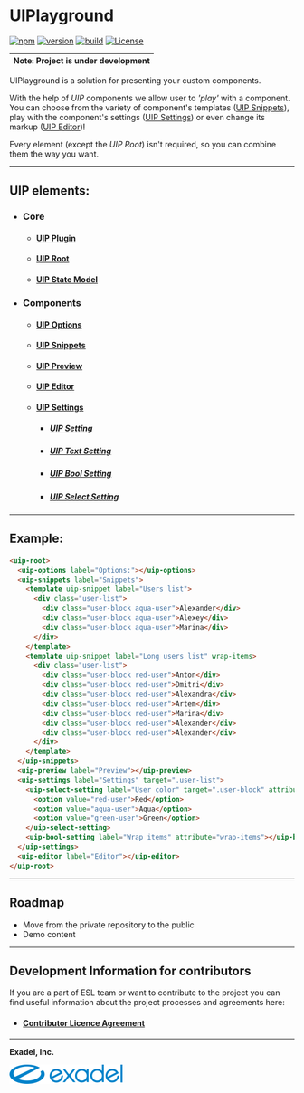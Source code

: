 # UIPlayground

[![npm](https://img.shields.io/npm/v/@exadel/ui-playground?style=for-the-badge)](https://www.npmjs.com/package/@exadel/ui-playground)
[![version](https://img.shields.io/github/package-json/v/exadel-inc/ui-playground?style=for-the-badge)](https://github.com/exadel-inc/ui-playground/releases/latest)
[![build](https://img.shields.io/github/workflow/status/exadel-inc/ui-playground/lint/main?style=for-the-badge)](https://github.com/exadel-inc/ui-playground/actions/workflows/lint.yml)
[![License](https://img.shields.io/badge/license-MIT-green.svg?style=for-the-badge)](./README.md)

| **Note: Project is under development** |
| --- |

UIPlayground is a solution for presenting your custom components.

With the help of *UIP* components we allow user to *'play'* with a component.
You can choose from the variety of component's templates ([UIP Snippets](./src/snippets/README.md)),
play with the component's settings ([UIP Settings](./src/settings/README.md))
or even change its markup ([UIP Editor](./src/editor/README.md))!

Every element (except the *UIP Root*) isn't required, so you can combine them the way you want.

---
## UIP elements:
- ### Core
  - #### [UIP Plugin](src/core/README.md#uip-plugin)
  - #### [UIP Root](src/core/README.md#uip-root)
  - #### [UIP State Model](src/core/README.md#uip-state-model)
- ### Components
  - #### [UIP Options](./src/options/README.md)
  - #### [UIP Snippets](./src/snippets/README.md)
  - #### [UIP Preview](./src/preview/README.md)
  - #### [UIP Editor](./src/editor/README.md)
  - #### [UIP Settings](./src/settings/README.md)
    - ##### [UIP Setting](./src/settings/setting/README.md)
    - ##### [UIP Text Setting](./src/settings/setting/text-setting/README.md)
    - ##### [UIP Bool Setting](./src/settings/setting/bool-setting/README.md)
    - ##### [UIP Select Setting](./src/settings/setting/select-setting/README.md)
---
## Example:
```html
<uip-root>
  <uip-options label="Options:"></uip-options>
  <uip-snippets label="Snippets">
    <template uip-snippet label="Users list">
      <div class="user-list">
        <div class="user-block aqua-user">Alexander</div>
        <div class="user-block aqua-user">Alexey</div>
        <div class="user-block aqua-user">Marina</div>
      </div>
    </template>
    <template uip-snippet label="Long users list" wrap-items>
      <div class="user-list">
        <div class="user-block red-user">Anton</div>
        <div class="user-block red-user">Dmitri</div>
        <div class="user-block red-user">Alexandra</div>
        <div class="user-block red-user">Artem</div>
        <div class="user-block red-user">Marina</div>
        <div class="user-block red-user">Alexander</div>
        <div class="user-block red-user">Alexander</div>
      </div>
    </template>
  </uip-snippets>
  <uip-preview label="Preview"></uip-preview>
  <uip-settings label="Settings" target=".user-list">
    <uip-select-setting label="User color" target=".user-block" attribute="class" mode="append">
      <option value="red-user">Red</option>
      <option value="aqua-user">Aqua</option>
      <option value="green-user">Green</option>
    </uip-select-setting>
    <uip-bool-setting label="Wrap items" attribute="wrap-items"></uip-bool-setting>
  </uip-settings>
  <uip-editor label="Editor"></uip-editor>
</uip-root>
```

---

## Roadmap

- Move from the private repository to the public
- Demo content

---

## Development Information for contributors

If you are a part of ESL team or want to contribute to the project
you can find useful information about the project processes and agreements here:


- #### [Contributor Licence Agreement](https://github.com/exadel-inc/ui-playground/blob/HEAD/CLA.md)

---

**Exadel, Inc.**

[![](docs/images/exadel-logo.png)](https://exadel.com)
